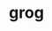 ---
category: 4-letters
denotation: null
name: grog
reference_link: https://www.etymonline.com/word/grog
root_language: null
root_name: null
title: grog
type: free
word_sums:
- respelling: grog
  sum: 'Grog + '
---